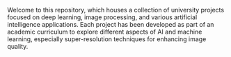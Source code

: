 Welcome to this repository, which houses a collection of university projects focused on deep learning, image processing, and various artificial intelligence applications. Each project has been developed as part of an academic curriculum to explore different aspects of AI and machine learning, especially super-resolution techniques for enhancing image quality.
